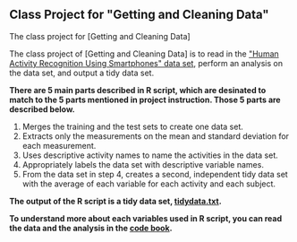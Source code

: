## Class Project for "Getting and Cleaning Data"

The class project for [Getting and Cleaning Data]

The class project of [Getting and Cleaning Data] is to read in the ["Human Activity Recognition Using Smartphones" data set](http://archive.ics.uci.edu/ml/datasets/Human+Activity+Recognition+Using+Smartphones), perform an analysis on the data set, and output a tidy data set.

**There are 5 main parts described in R script, which are desinated to match to the 5 parts mentioned in project instruction. Those 5 parts are described below.**

1. Merges the training and the test sets to create one data set.
2. Extracts only the measurements on the mean and standard deviation for each measurement. 
3. Uses descriptive activity names to name the activities in the data set.
4. Appropriately labels the data set with descriptive variable names. 
5. From the data set in step 4, creates a second, independent tidy data set with the average of each variable for each activity and each subject.

**The output of the R script is a tidy data set, [tidydata.txt](tidydata.txt).**

**To understand more about each variables used in R script, you can read the data and the analysis in the [code book](CodeBook.md).**
